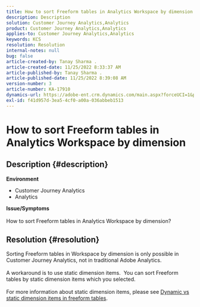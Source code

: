 ```yaml
---
title: How to sort Freeform tables in Analytics Workspace by dimension
description: Description
solution: Customer Journey Analytics,Analytics
product: Customer Journey Analytics,Analytics
applies-to: Customer Journey Analytics,Analytics
keywords: KCS
resolution: Resolution
internal-notes: null
bug: false
article-created-by: Tanay Sharma .
article-created-date: 11/25/2022 8:33:37 AM
article-published-by: Tanay Sharma .
article-published-date: 11/25/2022 8:39:08 AM
version-number: 3
article-number: KA-17910
dynamics-url: https://adobe-ent.crm.dynamics.com/main.aspx?forceUCI=1&pagetype=entityrecord&etn=knowledgearticle&id=c221f6d8-9b6c-ed11-9561-6045bd006e5a
exl-id: f41d957d-3ea5-4cf0-a00a-036abbeb1513
---
```

# How to sort Freeform tables in Analytics Workspace by dimension

## Description {#description}

<b>Environment</b>
- Customer Journey Analytics
- Analytics



<b>Issue/Symptoms</b><br><br>How to sort Freeform tables in Analytics Workspace by dimension?<br>

## Resolution {#resolution}

Sorting Freeform tables in Workspace by dimension is only possible in Customer Journey Analytics, not in traditional Adobe Analytics.<br> <br>A workaround is to use static dimension items.  You can sort Freeform tables by static dimension items which you selected.<br> <br>For more information about static dimension items, please see [Dynamic vs static dimension items in freeform tables](https://experienceleague.adobe.com/docs/analytics/analyze/analysis-workspace/visualizations/freeform-table/column-row-settings/manual-vs-dynamic-rows.html?lang=en).
